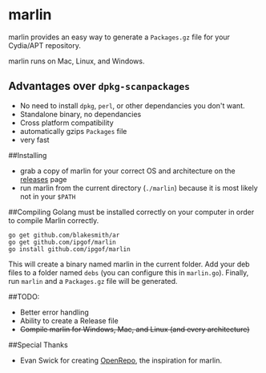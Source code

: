 # marlin
marlin provides an easy way to generate a `Packages.gz` file for your Cydia/APT repository.

marlin runs on Mac, Linux, and Windows.

## Advantages over `dpkg-scanpackages`
- No need to install `dpkg`, `perl`, or other dependancies you don't want.
- Standalone binary, no dependancies
- Cross platform compatibility
- automatically gzips `Packages` file
- very fast

##Installing
- grab a copy of marlin for your correct OS and architecture on the [releases](//github.com/ipgof/marlin/releases) page
- run marlin from the current directory (`./marlin`) because it is most likely not in your `$PATH`

##Compiling
Golang must be installed correctly on your computer in order to compile Marlin correctly.

    go get github.com/blakesmith/ar
    go get github.com/ipgof/marlin
    go install github.com/ipgof/marlin

This will create a binary named marlin in the current folder. Add your deb files to a folder named `debs` (you can configure this in `marlin.go`). Finally, run `marlin` and a `Packages.gz` file will be generated.

##TODO:
- Better error handling
- Ability to create a Release file
- ~~Compile marlin for Windows, Mac, and Linux (and every architecture)~~

##Special Thanks
- Evan Swick for creating [OpenRepo](//github.com/eswick/openrepo), the inspiration for marlin.
